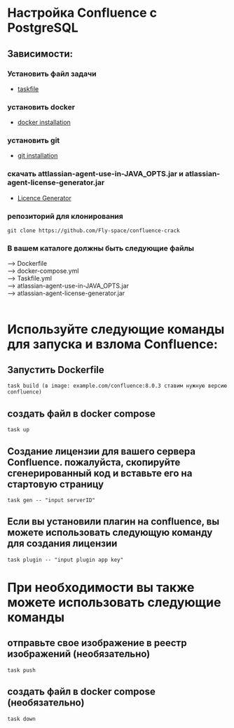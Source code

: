 # Настройка Confluence с PostgreSQL

## Зависимости:

### Установить файл задачи
* [taskfile](https://taskfile.dev/installation/)

### установить docker
* [docker installation](https://docs.docker.com/get-docker/)

### установить git
* [git installation](https://git-scm.com/book/en/v2/Getting-Started-Installing-Git)

### скачать attlassian-agent-use-in-JAVA_OPTS.jar и atlassian-agent-license-generator.jar
* [Licence Generator](https://drive.google.com/drive/folders/1z1ImzAvd3FngSJq6AiD6be_kDwYDD1RA?usp=drive_link)

### репозиторий для клонирования
    git clone https://github.com/Fly-space/confluence-crack

### В вашем каталоге должны быть следующие файлы
--> Dockerfile
<br/>
--> docker-compose.yml
<br/>
--> Taskfile.yml
<br/>
--> atlassian-agent-use-in-JAVA_OPTS.jar
<br/>
--> atlassian-agent-license-generator.jar
<br/><br/>

# Используйте следующие команды для запуска и взлома Confluence:

## Запустить Dockerfile
    task build (в image: example.com/confluence:8.0.3 ставим нужную версию confluence)

## создать файл в docker compose 
    task up

## Создание лицензии для вашего сервера Confluence. пожалуйста, скопируйте сгенерированный код и вставьте его на стартовую страницу
    task gen -- "input serverID"

## Если вы установили плагин на confluence, вы можете использовать следующую команду для создания лицензии
    task plugin -- "input plugin app key"

# При необходимости вы также можете использовать следующие команды

## отправьте свое изображение в реестр изображений (необязательно)
    task push

## создать файл в docker compose (необязательно)
    task down
